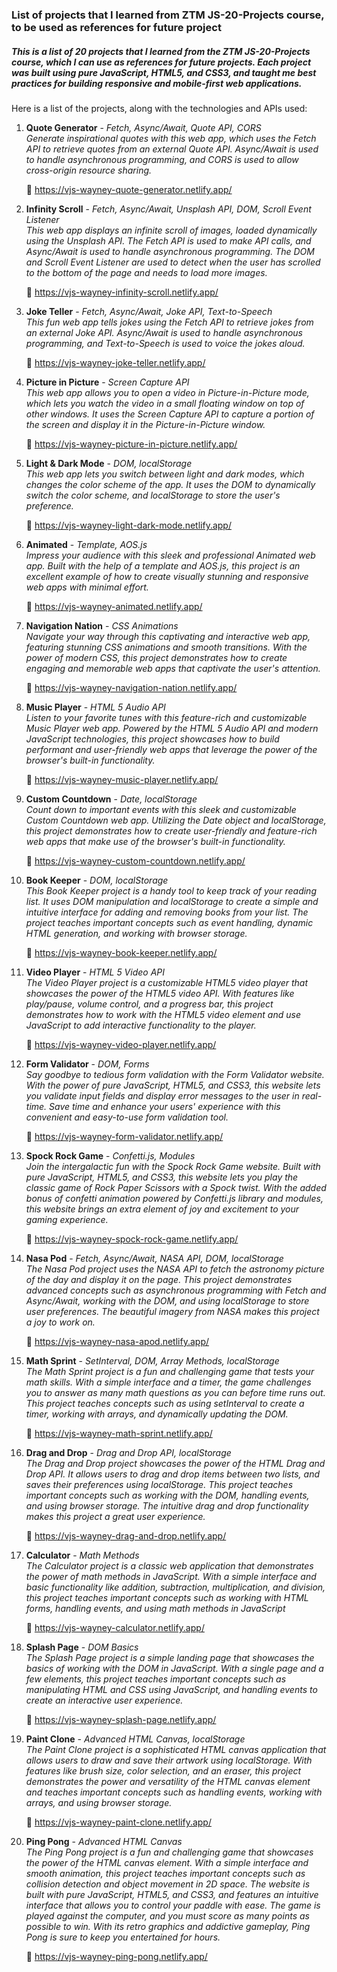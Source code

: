 ### List of projects that I learned from ZTM JS-20-Projects course, to be used as references for future project

##### This is a list of 20 projects that I learned from the ZTM JS-20-Projects course, which I can use as references for future projects. Each project was built using pure JavaScript, HTML5, and CSS3, and taught me best practices for building responsive and mobile-first web applications.


Here is a list of the projects, along with the technologies and APIs used:

<ol>

<li>

**Quote Generator** - _Fetch, Async/Await, Quote API, CORS_<br>
<em>Generate inspirational quotes with this web app, which uses the Fetch API to retrieve quotes from an external Quote API. Async/Await is used to handle asynchronous programming, and CORS is used to allow cross-origin resource sharing.
</em>
  
🔗 <https://vjs-wayney-quote-generator.netlify.app/>

</li>

<li>

**Infinity Scroll** - _Fetch, Async/Await, Unsplash API, DOM, Scroll Event Listener_<br>
<em>
This web app displays an infinite scroll of images, loaded dynamically using the Unsplash API. The Fetch API is used to make API calls, and Async/Await is used to handle asynchronous programming. The DOM and Scroll Event Listener are used to detect when the user has scrolled to the bottom of the page and needs to load more images.
</em>
  
🔗 <https://vjs-wayney-infinity-scroll.netlify.app/>

</li>

<li>

**Joke Teller** - _Fetch, Async/Await, Joke API, Text-to-Speech_<br>
<em>
This fun web app tells jokes using the Fetch API to retrieve jokes from an external Joke API. Async/Await is used to handle asynchronous programming, and Text-to-Speech is used to voice the jokes aloud.
</em>

🔗 <https://vjs-wayney-joke-teller.netlify.app/>

</li>

<li>

**Picture in Picture** - _Screen Capture API_<br>
<em>
This web app allows you to open a video in Picture-in-Picture mode, which lets you watch the video in a small floating window on top of other windows. It uses the Screen Capture API to capture a portion of the screen and display it in the Picture-in-Picture window.
</em>

🔗 <https://vjs-wayney-picture-in-picture.netlify.app/>

</li>

<li>

**Light & Dark Mode** - _DOM, localStorage_<br>
<em>
This web app lets you switch between light and dark modes, which changes the color scheme of the app. It uses the DOM to dynamically switch the color scheme, and localStorage to store the user's preference.
</em>

🔗 <https://vjs-wayney-light-dark-mode.netlify.app/>

</li>
<li>

**Animated** - _Template, AOS.js_<br>
<em>
Impress your audience with this sleek and professional Animated web app. Built with the help of a template and AOS.js, this project is an excellent example of how to create visually stunning and responsive web apps with minimal effort.
</em>

🔗 <https://vjs-wayney-animated.netlify.app/>

</li>
<li>

**Navigation Nation** - _CSS Animations_<br>
<em>
Navigate your way through this captivating and interactive web app, featuring stunning CSS animations and smooth transitions. With the power of modern CSS, this project demonstrates how to create engaging and memorable web apps that captivate the user's attention.
</em>

🔗 <https://vjs-wayney-navigation-nation.netlify.app/>

</li>
<li>

**Music Player** - _HTML 5 Audio API_<br>
<em>
Listen to your favorite tunes with this feature-rich and customizable Music Player web app. Powered by the HTML 5 Audio API and modern JavaScript technologies, this project showcases how to build performant and user-friendly web apps that leverage the power of the browser's built-in functionality.
</em>

🔗 <https://vjs-wayney-music-player.netlify.app/>

</li>
<li>

**Custom Countdown** - _Date, localStorage_<br>
<em>
Count down to important events with this sleek and customizable Custom Countdown web app. Utilizing the Date object and localStorage, this project demonstrates how to create user-friendly and feature-rich web apps that make use of the browser's built-in functionality.
</em>

🔗 <https://vjs-wayney-custom-countdown.netlify.app/>

</li>
<li>

**Book Keeper** - _DOM, localStorage_<br>
<em>
This Book Keeper project is a handy tool to keep track of your reading list. It uses DOM manipulation and localStorage to create a simple and intuitive interface for adding and removing books from your list. The project teaches important concepts such as event handling, dynamic HTML generation, and working with browser storage.
</em>

🔗 <https://vjs-wayney-book-keeper.netlify.app/>

</li>
<li>

**Video Player** - _HTML 5 Video API_<br>
<em>
The Video Player project is a customizable HTML5 video player that showcases the power of the HTML5 video API. With features like play/pause, volume control, and a progress bar, this project demonstrates how to work with the HTML5 video element and use JavaScript to add interactive functionality to the player.
</em>

🔗 <https://vjs-wayney-video-player.netlify.app/>

</li>
<li>

**Form Validator** - _DOM, Forms_<br>
<em>
Say goodbye to tedious form validation with the Form Validator website. With the power of pure JavaScript, HTML5, and CSS3, this website lets you validate input fields and display error messages to the user in real-time. Save time and enhance your users' experience with this convenient and easy-to-use form validation tool.
</em>

🔗 <https://vjs-wayney-form-validator.netlify.app/>

</li>
<li>

**Spock Rock Game** - _Confetti.js, Modules_<br>
<em>
Join the intergalactic fun with the Spock Rock Game website. Built with pure JavaScript, HTML5, and CSS3, this website lets you play the classic game of Rock Paper Scissors with a Spock twist. With the added bonus of confetti animation powered by Confetti.js library and modules, this website brings an extra element of joy and excitement to your gaming experience.
</em>

🔗 <https://vjs-wayney-spock-rock-game.netlify.app/>

</li>
<li>

**Nasa Pod** - _Fetch, Async/Await, NASA API, DOM, localStorage_<br>
<em>
The Nasa Pod project uses the NASA API to fetch the astronomy picture of the day and display it on the page. This project demonstrates advanced concepts such as asynchronous programming with Fetch and Async/Await, working with the DOM, and using localStorage to store user preferences. The beautiful imagery from NASA makes this project a joy to work on.
</em>

🔗 <https://vjs-wayney-nasa-apod.netlify.app/>

</li>
<li>

**Math Sprint** - _SetInterval, DOM, Array Methods, localStorage_<br>
<em>
The Math Sprint project is a fun and challenging game that tests your math skills. With a simple interface and a timer, the game challenges you to answer as many math questions as you can before time runs out. This project teaches concepts such as using setInterval to create a timer, working with arrays, and dynamically updating the DOM.
</em>

🔗 <https://vjs-wayney-math-sprint.netlify.app/>

</li>
<li>

**Drag and Drop** - _Drag and Drop API, localStorage_<br>
<em>
The Drag and Drop project showcases the power of the HTML Drag and Drop API. It allows users to drag and drop items between two lists, and saves their preferences using localStorage. This project teaches important concepts such as working with the DOM, handling events, and using browser storage. The intuitive drag and drop functionality makes this project a great user experience.
</em>

🔗 <https://vjs-wayney-drag-and-drop.netlify.app/>

</li>
<li>

**Calculator** - _Math Methods_<br>
<em>
The Calculator project is a classic web application that demonstrates the power of math methods in JavaScript. With a simple interface and basic functionality like addition, subtraction, multiplication, and division, this project teaches important concepts such as working with HTML forms, handling events, and using math methods in JavaScript
</em>

🔗 <https://vjs-wayney-calculator.netlify.app/>

</li>
<li>

**Splash Page** - _DOM Basics_<br>
<em>
The Splash Page project is a simple landing page that showcases the basics of working with the DOM in JavaScript. With a single page and a few elements, this project teaches important concepts such as manipulating HTML and CSS using JavaScript, and handling events to create an interactive user experience.
</em>

🔗 <https://vjs-wayney-splash-page.netlify.app/>

</li>
<li>

**Paint Clone** - _Advanced HTML Canvas, localStorage_<br>
<em>
The Paint Clone project is a sophisticated HTML canvas application that allows users to draw and save their artwork using localStorage. With features like brush size, color selection, and an eraser, this project demonstrates the power and versatility of the HTML canvas element and teaches important concepts such as handling events, working with arrays, and using browser storage.
</em>

🔗 <https://vjs-wayney-paint-clone.netlify.app/>

</li>
<li>

**Ping Pong** - _Advanced HTML Canvas_<br>
<em>
The Ping Pong project is a fun and challenging game that showcases the power of the HTML canvas element. With a simple interface and smooth animation, this project teaches important concepts such as collision detection and object movement in 2D space. The website is built with pure JavaScript, HTML5, and CSS3, and features an intuitive interface that allows you to control your paddle with ease. The game is played against the computer, and you must score as many points as possible to win. With its retro graphics and addictive gameplay, Ping Pong is sure to keep you entertained for hours.
</em>

🔗 <https://vjs-wayney-ping-pong.netlify.app/>

</li>

</ol>
